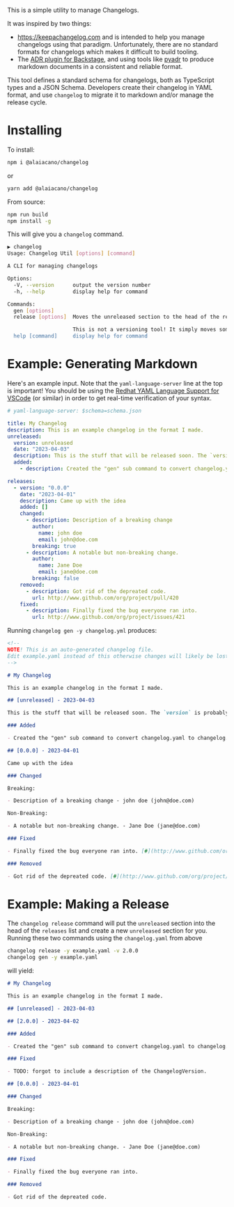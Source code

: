 This is a simple utility to manage Changelogs.

It was inspired by two things:

- https://keepachangelog.com and is intended to help you manage changelogs using that paradigm. Unfortunately, there are no standard formats for changelogs which makes it difficult to build tooling.
- The [ADR plugin for Backstage](https://github.com/backstage/backstage/tree/master/plugins/adr), and using tools like [pyadr](https://github.com/opinionated-digital-center/pyadr) to produce markdown documents in a consistent and reliable format.

This tool defines a standard schema for changelogs, both as TypeScript types and a JSON Schema. Developers create their changelog in YAML format, and use `changelog` to migrate it to markdown and/or manage the release cycle.

# Installing

To install:

```bash
npm i @alaiacano/changelog
```

or

```bash
yarn add @alaiacano/changelog
```

From source:

```bash
npm run build
npm install -g
```

This will give you a `changelog` command.

```bash
▶ changelog
Usage: Changelog Util [options] [command]

A CLI for managing changelogs

Options:
  -V, --version      output the version number
  -h, --help         display help for command

Commands:
  gen [options]
  release [options]  Moves the unreleased section to the head of the releases section and creates a new empty unreleased section.

                     This is not a versioning tool! It simply moves some text around, and doesn't actually bump versions.
  help [command]     display help for command
```

# Example: Generating Markdown

Here's an example input. Note that the `yaml-language-server` line at the top is important! You should be using the [Redhat YAML Language Support for VSCode](https://marketplace.visualstudio.com/items?itemName=redhat.vscode-yaml) (or similar) in order to get real-time verification of your syntax.

```yaml
# yaml-language-server: $schema=schema.json

title: My Changelog
description: This is an example changelog in the format I made.
unreleased:
  version: unreleased
  date: "2023-04-03"
  description: This is the stuff that will be released soon. The `version` is probably still "unreleased."
  added:
    - description: Created the "gen" sub command to convert changelog.yaml to changelog.md

releases:
  - version: "0.0.0"
    date: "2023-04-01"
    description: Came up with the idea
    added: []
    changed:
      - description: Description of a breaking change
        author:
          name: john doe
          email: john@doe.com
        breaking: true
      - description: A notable but non-breaking change.
        author:
          name: Jane Doe
          email: jane@doe.com
        breaking: false
    removed:
      - description: Got rid of the depreated code.
        url: http://www.github.com/org/project/pull/420
    fixed:
      - description: Finally fixed the bug everyone ran into.
        url: http://www.github.com/org/project/issues/421
```

Running `changelog gen -y changelog.yml` produces:

```markdown
<!--
NOTE! This is an auto-generated changelog file.
Edit example.yaml instead of this otherwise changes will likely be lost.
-->

# My Changelog

This is an example changelog in the format I made.

## [unreleased] - 2023-04-03

This is the stuff that will be released soon. The `version` is probably still "unreleased."

### Added

- Created the "gen" sub command to convert changelog.yaml to changelog.md

## [0.0.0] - 2023-04-01

Came up with the idea

### Changed

Breaking:

- Description of a breaking change - john doe (john@doe.com)

Non-Breaking:

- A notable but non-breaking change. - Jane Doe (jane@doe.com)

### Fixed

- Finally fixed the bug everyone ran into. [#](http://www.github.com/org/project/issues/421)

### Removed

- Got rid of the depreated code. [#](http://www.github.com/org/project/pull/420)
```

# Example: Making a Release

The `changelog release` command will put the `unreleased` section into the head of the `releases` list and create a new `unreleased` section for you. Running these two commands using the `changelog.yaml` from above

```bash
changelog release -y example.yaml -v 2.0.0
changelog gen -y example.yaml
```

will yield:

```markdown
# My Changelog

This is an example changelog in the format I made.

## [unreleased] - 2023-04-03

## [2.0.0] - 2023-04-02

### Added

- Created the "gen" sub command to convert changelog.yaml to changelog.md- Created the "release" sub command to move `unreleased` to the head of the `releases` list and make a new `unreleased`.

### Fixed

- TODO: forgot to include a description of the ChangelogVersion.

## [0.0.0] - 2023-04-01

### Changed

Breaking:

- Description of a breaking change - john doe (john@doe.com)

Non-Breaking:

- A notable but non-breaking change. - Jane Doe (jane@doe.com)

### Fixed

- Finally fixed the bug everyone ran into.

### Removed

- Got rid of the depreated code.
```

